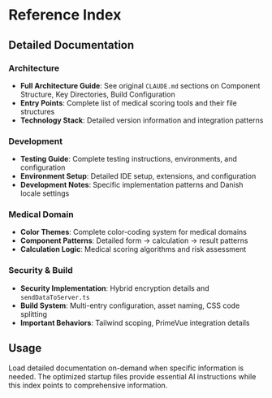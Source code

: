# Reference Index

## Detailed Documentation

### Architecture
- **Full Architecture Guide**: See original `CLAUDE.md` sections on Component Structure, Key Directories, Build Configuration
- **Entry Points**: Complete list of medical scoring tools and their file structures
- **Technology Stack**: Detailed version information and integration patterns

### Development
- **Testing Guide**: Complete testing instructions, environments, and configuration
- **Environment Setup**: Detailed IDE setup, extensions, and configuration
- **Development Notes**: Specific implementation patterns and Danish locale settings

### Medical Domain
- **Color Themes**: Complete color-coding system for medical domains
- **Component Patterns**: Detailed form → calculation → result patterns
- **Calculation Logic**: Medical scoring algorithms and risk assessment

### Security & Build
- **Security Implementation**: Hybrid encryption details and `sendDataToServer.ts`
- **Build System**: Multi-entry configuration, asset naming, CSS code splitting
- **Important Behaviors**: Tailwind scoping, PrimeVue integration details

## Usage
Load detailed documentation on-demand when specific information is needed. The optimized startup files provide essential AI instructions while this index points to comprehensive information.